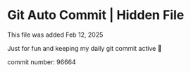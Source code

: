 # Git Auto Commit | Hidden File

This file was added Feb 12, 2025

Just for fun and keeping my daily git commit active 🤪

commit number: 96664
